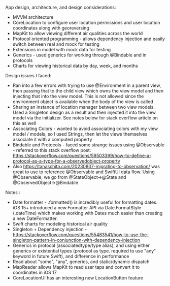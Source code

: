 App design, architecture, and design considerations:
- MVVM architecture 
- CoreLocation to configure user location permissions and user location coordinates along with georeversing
- MapKit to allow viewing different air qualities across the world 
- Protocol oriented programming - allows dependency injection and easily switch between real and mock for testing
- Extensions in model with mock data for testing
- Generics - used generics for working through @Bindable and in protocols
- Charts for viewing historical data by day, week, and months


Design issues I faced:
- Ran into a few errors with trying to use @Environment in a parent view, then passing that to the child view which owns the view model and then injecting that into the view model. This is not allowed since the environment object is available when the body of the view is called
- Sharing an instance of location manager between two view models. Used a Singleton design as a result and then injected it into the view model via the initializer. See notes below for stack overflow article on this as well
- Associating Colors - wanted to avoid associating colors with my view model / models, so I used Strings, then let the views themselves associate it with a computed property
- Bindable and Protocols - faced some strange issues using @Observable - referred to this stack overflow post: https://stackoverflow.com/questions/59503399/how-to-define-a-protocol-as-a-type-for-a-observedobject-property 
- Also https://tanaschita.com/20230807-migrating-to-observation/ was great to use to reference @Observable and SwiftUI data flow. Using @Observable, we go from @StateObject->@State and @ObservedObject->@Bindable

Notes :
- Date formatter - .formatted() is incredibly useful for formatting dates. iOS 15+ introduced a new Formatter API via Date.FormatStyle (.dateTime) which makes working with Dates much easier than creating a new DateFormatter.
- Swift charts for modeling historical air quality
- Singleton + Dependency injection - https://stackoverflow.com/questions/55483541/how-to-use-the-singleton-pattern-in-conjunction-with-dependency-injection
- Generics in protocol (associatedtype/type alias), and using either generics or existential types (protocol as type. required to use "any" keyword in future Swift), and difference in performance
- Read about "some", "any", generics, and static/dynamic dispatch
- MapReader allows MapKit to read user taps and convert it to coordinates in iOS 17
- CoreLocationUI has an interesting new LocationButton feature
